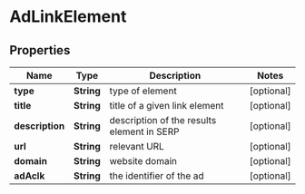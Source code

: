 

# AdLinkElement


## Properties

| Name | Type | Description | Notes |
|------------ | ------------- | ------------- | -------------|
|**type** | **String** | type of element |  [optional] |
|**title** | **String** | title of a given link element |  [optional] |
|**description** | **String** | description of the results element in SERP |  [optional] |
|**url** | **String** | relevant URL |  [optional] |
|**domain** | **String** | website domain |  [optional] |
|**adAclk** | **String** | the identifier of the ad |  [optional] |



